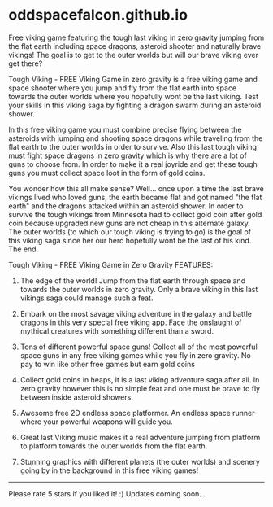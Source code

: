 # oddspacefalcon.github.io
Free viking game featuring the tough last viking in zero gravity jumping from the flat earth including space dragons, asteroid shooter and naturally brave vikings! The goal is to get to the outer worlds but will our brave viking ever get there?

Tough Viking - FREE Viking Game in zero gravity is a free viking game and space shooter where you  jump and fly from the flat earth into space towards the outer worlds where you hopefully wont be the last viking. Test your skills in this viking saga by fighting a dragon swarm during an asteroid shower. 

In this free viking game you must combine precise flying between the asteroids with jumping and shooting space dragons while traveling from the flat earth to the outer worlds in order to survive. Also this last tough viking must fight space dragons in zero gravity which is why there are a lot of guns to choose from. In order to make it a real joyride and get these tough guns you must collect space loot in the form of gold coins. 

You wonder how this all make sense? Well... once upon a time the last brave vikings lived who loved guns, the earth became flat and got named "the flat earth" and the dragons attacked within an asteroid shower. In order to survive the tough vikings from Minnesota had to collect gold coin after gold coin because upgraded new guns are not cheap in this alternate galaxy. The outer worlds (to which our tough viking is trying to go) is the goal of this viking saga since her our hero hopefully wont be the last of his kind. The end.

Tough Viking - FREE Viking Game in Zero Gravity FEATURES:
1.  The edge of the world! Jump from the flat earth through space and towards the outer worlds in zero gravity. Only a brave viking in this last vikings saga could manage such a feat. 

2.  Embark on the most savage viking adventure in the galaxy and battle dragons in this very special free viking app. Face the onslaught of mythical creatures with something different than a sword.

3. Tons of different powerful space guns! Collect all of the most powerful space guns in any free viking games while you fly in zero gravity. No pay to win like other free games but earn gold coins 

4. Collect gold coins in heaps, it is a last viking adventure saga after all. In zero gravity however this is no simple feat and one must be brave to fly between inside asteroid showers.

5. Awesome free 2D endless space platformer. An endless space runner where your powerful weapons will guide you.

6. Great last Viking music makes it a real adventure jumping from platform to platform towards the outer worlds from the flat earth.

7. Stunning graphics with different planets (the outer worlds) and scenery going by in the background in this free viking games!


***
Please rate 5 stars if you liked it! :) 
Updates coming soon...
